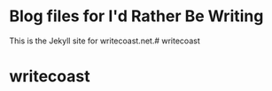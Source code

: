 # Blog files for I'd Rather Be Writing 

This is the Jekyll site for writecoast.net.# writecoast
# writecoast
